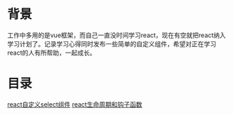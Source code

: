 # 背景
工作中多用的是vue框架，而自己一直没时间学习react，现在有空就把react纳入学习计划了。记录学习心得同时发布一些简单的自定义组件，希望对正在学习react的人有所帮助，一起成长。

# 目录
[react自定义select组件](./src/components/select/index.md)
[react生命周期和钩子函数](https://github.com/webharry/react-study/blob/main/src/pages/lifecycle/inndex.md)
